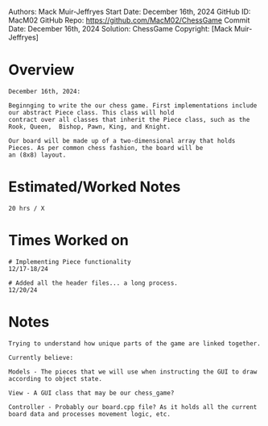 Authors: Mack Muir-Jeffryes
Start Date: December 16th, 2024
GitHub ID: MacM02
GitHub Repo: https://github.com/MacM02/ChessGame
Commit Date: December 16th, 2024
Solution: ChessGame
Copyright: [Mack Muir-Jeffryes]

# Overview

	December 16th, 2024:
	
	Beginnging to write the our chess game. First implementations include our abstract Piece class. This class will hold
	contract over all classes that inherit the Piece class, such as the Rook, Queen,  Bishop, Pawn, King, and Knight.

	Our board will be made up of a two-dimensional array that holds Pieces. As per common chess fashion, the board will be
	an (8x8) layout.

# Estimated/Worked       Notes

	20 hrs / X							
	
# Times Worked on
	
	# Implementing Piece functionality 
	12/17-18/24

	# Added all the header files... a long process.
	12/20/24

# Notes

	Trying to understand how unique parts of the game are linked together. 

	Currently believe:

	Models - The pieces that we will use when instructing the GUI to draw according to object state.

	View - A GUI class that may be our chess_game?

	Controller - Probably our board.cpp file? As it holds all the current board data and processes movement logic, etc.